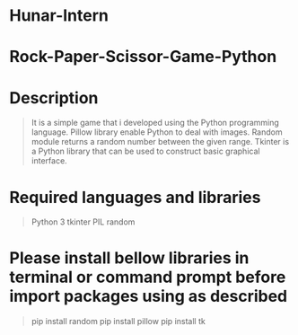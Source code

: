 # Hunar-Intern

# Rock-Paper-Scissor-Game-Python

# Description
> It is a simple game that i developed using the Python programming language.
> Pillow library enable Python to deal with images.
> Random module returns a random number between the given range.
> Tkinter is a Python library that can be used to construct basic graphical interface.  

# Required languages and libraries
> Python 3
> tkinter
> PIL
> random

# Please install bellow libraries in terminal or command prompt before import packages using as described 
> pip install random
> pip install pillow
> pip install tk
